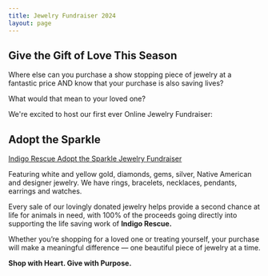 ```yaml
---
title: Jewelry Fundraiser 2024
layout: page
---
```


## Give the Gift of Love This Season

Where else can you purchase a show stopping piece of jewelry at a fantastic price AND know that your purchase is also saving lives?

What would that mean to your loved one?

We're excited to host our first ever Online Jewelry Fundraiser:

## Adopt the Sparkle

<a href="https://auctria.events/indigoadoptthesparkle" target="_blank">Indigo Rescue Adopt the Sparkle Jewelry Fundraiser</a>

Featuring white and yellow gold, diamonds, gems, silver, Native American and designer jewelry. We have rings, bracelets, necklaces, pendants, earrings and watches.

Every sale of our lovingly donated jewelry helps provide a second chance at life for animals in need, with 100% of the proceeds going directly into supporting the life saving work of **Indigo Rescue.**

Whether you’re shopping for a loved one or treating yourself, your purchase will make a meaningful difference — one beautiful piece of jewelry at a time.

**Shop with Heart. Give with Purpose.**